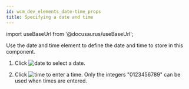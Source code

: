 ```yaml
---
id: wcm_dev_elements_date-time_props
title: Specifying a date and time
---
```

import useBaseUrl from '@docusaurus/useBaseUrl';



Use the date and time element to define the date and time to store in this component.

1.  Click ![date](../images/date.jpg) to select a date.

2.  Click ![time](../images/time.jpg) to enter a time. Only the integers "0123456789" can be used when times are entered.


